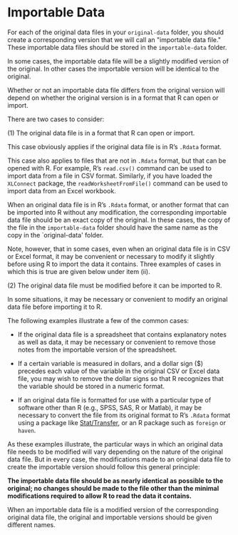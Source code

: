 # Importable Data

For each of the original data files in your `original-data` folder, 
you should create a corresponding version that we will call an 
"importable data file." These importable data files should be stored in 
the `importable-data` folder.

In some cases, the importable data file will be a slightly modified 
version of the original. In other cases the importable version will be 
identical to the original. 

Whether or not an importable data file differs from the original 
version will depend on whether the original version is in a format that 
R can open or import.

There are two cases to consider:

(1) The original data file is in a format that R can open or import.

This case obviously applies if the original data file is in R’s 
`.Rdata` format.

This case also applies to files that are not in `.Rdata` format, but 
that can be opened with R. For example, R’s `read.csv()` command can 
be used to import data from a file in CSV format. Similarly, if you 
have loaded the `XLConnect` package, the `readWorksheetFromFile()`
command can be used to import data from an Excel workbook.

When an original data file is in R’s `.Rdata` format, or another format 
that can be imported into R without any modification, the corresponding 
importable data file should be an exact copy of the original. In these 
cases, the copy of the file in the `importable-data` folder should have 
the same name as the copy in the `original-data' folder. 

Note, however, that in some cases, even when an original data file is 
in CSV or Excel format, it may be convenient or necessary to modify it 
slightly before using R to import the data it contains. Three examples 
of cases in which this is true are given below under item (ii).

(2) The original data file must be modified before it can be imported 
to R.

In some situations, it may be necessary or convenient to modify an 
original data file before importing it to R.

The following examples illustrate a few of the common cases:

- If the original data file is a spreadsheet that contains explanatory 
notes as well as data, it may be necessary or convenient to remove 
those notes from the importable version of the spreadsheet.

- If a certain variable is measured in dollars, and a dollar sign ($) 
precedes each value of the variable in the original CSV or Excel data 
file, you may wish to remove the dollar signs so that R recognizes that 
the variable should be stored in a numeric format.

- If an original data file is formatted for use with a particular type 
of software other than R (e.g., SPSS, SAS, R or Matlab), it may be 
necessary to convert the file from its original format to 
R’s `.Rdata` format using a package like [Stat/Transfer](https://www.stattransfer.com/), or 
an R package such as `foreign` or `haven`.

As these examples illustrate, the particular ways in which an original 
data file needs to be modified will vary depending on the nature of the 
original data file. But in every case, the modifications made to an 
original data file to create the importable version should follow this 
general principle:

**The importable data file should be as nearly identical as possible to 
the original; no changes should be made to the file other than the 
minimal modifications required to allow R to read the data 
it contains.**

When an importable data file is a modified version of the corresponding 
original data file, the original and importable versions should be 
given different names.